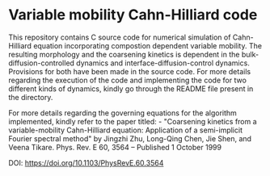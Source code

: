 # Variable mobility Cahn-Hilliard code
This repository contains C source code for numerical simulation of Cahn-Hilliard equation incorporating compostion dependent variable mobility. The resulting morphology and the coarsening kinetics is dependent in the bulk-diffusion-controlled dynamics and interface-diffusion-control dynamics. Provisions for both have been made in the source code. For more details regarding the execution of the code and implementing the code for two different kinds of dynamics, kindly go through the README file present in the directory.

For more details regarding the governing equations for the algorithm implemented, kindly refer to the paper titled: -
"Coarsening kinetics from a variable-mobility Cahn-Hilliard equation: Application of a semi-implicit Fourier spectral method" by
Jingzhi Zhu, Long-Qing Chen, Jie Shen, and Veena Tikare.
Phys. Rev. E 60, 3564 – Published 1 October 1999

DOI: https://doi.org/10.1103/PhysRevE.60.3564
